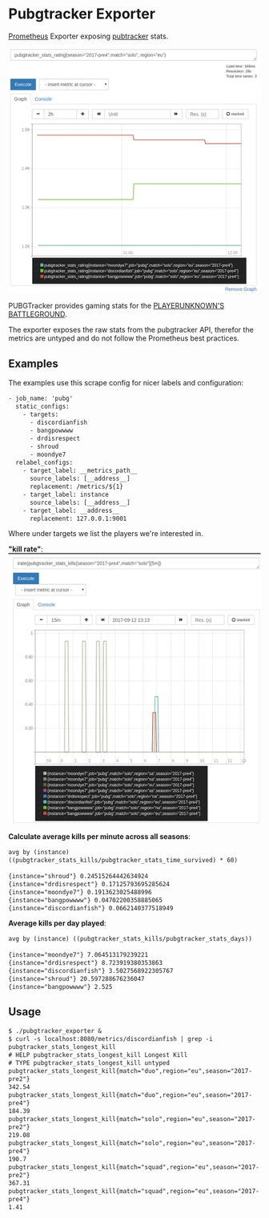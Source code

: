 # Pubgtracker Exporter
[Prometheus](https://prometheus.io) Exporter exposing
[pubtracker](https://pubgtracker.com) stats.

![Rating stats](img/rating.png)

PUBGTracker provides gaming stats for the [PLAYERUNKNOWN'S
BATTLEGROUND](https://www.playbattlegrounds.com).

The exporter exposes the raw stats from the pubgtracker API, therefor the
metrics are untyped and do not follow the Prometheus best practices.


## Examples
The examples use this scrape config for nicer labels and configuration:

```
- job_name: 'pubg'
  static_configs:
    - targets:
      - discordianfish
      - bangpowwww
      - drdisrespect
      - shroud
      - moondye7
  relabel_configs:
    - target_label: __metrics_path__
      source_labels: [__address__]
      replacement: /metrics/${1}
    - target_label: instance
      source_labels: [__address__]
    - target_label: __address__
      replacement: 127.0.0.1:9001
```

Where under targets we list the players we're interested in.

**"kill rate"**:
![Kill rate](img/kill_rate.png)

**Calculate average kills per minute across all seasons**:
```
avg by (instance) ((pubgtracker_stats_kills/pubgtracker_stats_time_survived) * 60)

{instance="shroud"} 0.24515264442634924
{instance="drdisrespect"} 0.17125793695285624
{instance="moondye7"} 0.1913623025488996
{instance="bangpowwww"} 0.04702200358885065
{instance="discordianfish"} 0.0662140377518949
```

**Average kills per day played**:
```
avg by (instance) ((pubgtracker_stats_kills/pubgtracker_stats_days))

{instance="moondye7"} 7.064513179239221
{instance="drdisrespect"} 8.723919380353863
{instance="discordianfish"} 3.5027568922305767
{instance="shroud"} 20.597288676236047
{instance="bangpowwww"} 2.525
```





## Usage
```
$ ./pubgtracker_exporter &
$ curl -s localhost:8080/metrics/discordianfish | grep -i pubgtracker_stats_longest_kill
# HELP pubgtracker_stats_longest_kill Longest Kill
# TYPE pubgtracker_stats_longest_kill untyped
pubgtracker_stats_longest_kill{match="duo",region="eu",season="2017-pre2"}
342.54
pubgtracker_stats_longest_kill{match="duo",region="eu",season="2017-pre4"}
184.39
pubgtracker_stats_longest_kill{match="solo",region="eu",season="2017-pre2"}
219.08
pubgtracker_stats_longest_kill{match="solo",region="eu",season="2017-pre4"}
190.7
pubgtracker_stats_longest_kill{match="squad",region="eu",season="2017-pre2"}
367.31
pubgtracker_stats_longest_kill{match="squad",region="eu",season="2017-pre4"}
1.41
```
